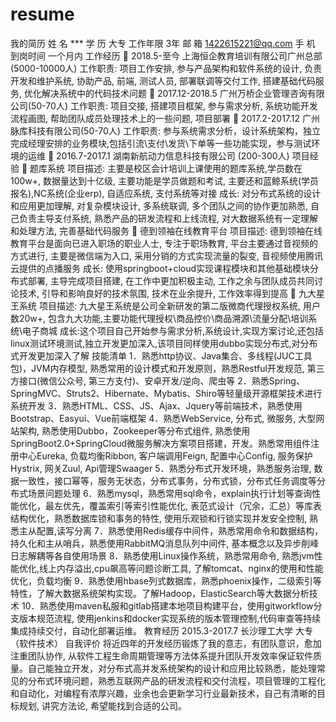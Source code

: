 # resume
我的简历
姓	  名	***						学	  历	大专
工作年限	3年							邮    箱	1422615221@qq.com
手	  机					到岗时间	一个月内
工作经历
	2018.5-至今					上海恒企教育培训有限公司广州总部 (5000-10000人)
工作职责: 项目工作安排, 参与产品架构和软件系统的设计, 负责开发和维护系统, 协助产品, 前端, 测试人员, 部署联调等交付工作, 搭建基础代码服务, 优化解决系统中的代码技术问题
	2017.12-2018.5				广州万桥企业管理咨询有限公司(50-70人)
工作职责: 项目交接, 搭建项目框架, 参与需求分析, 系统功能开发流程画图, 帮助团队成员处理技术上的一些问题, 项目部署
	2017.2-2017.12				广州脉库科技有限公司(50-70人)
工作职责: 参与系统需求分析，设计系统架构，独立完成经理安排的业务模块,包括引流\支付\发货\下单等一些功能实现，参与测试环境的运维
	2016.7-2017.1				湖南新航动力信息科技有限公司 (200-300人)
项目经验
	题库系统
项目描述: 主要是校区会计培训上课使用的题库系统,学员数在100w+, 数据量达到十亿级, 主要功能是学员做题和考试, 主要还和蓝鲸系统(学员报名),NC系统(企业erp), 自适应系统, 支付系统等对接
成长: 对分布式系统的设计和应用更加理解, 对复杂模块设计, 多系统联调, 多个团队之间的协作更加熟悉, 自己负责主导支付系统, 熟悉产品的研发流程和上线流程, 对大数据系统有一定理解和处理方法, 完善基础代码服务
	德到领袖在线教育平台
项目描述: 德到领袖在线教育平台是面向已进入职场的职业人士, 专注于职场教育, 平台主要通过音视频的方式进行, 主要是微信端为入口, 采用分销的方式实现流量的裂变, 音视频使用腾讯云提供的点播服务
成长: 使用springboot+cloud实现课程模块和其他基础模块分布式部署, 主导完成项目搭建, 在工作中更加积极主动, 工作之余与团队成员共同讨论技术, 引导和影响良好的技术氛围, 技术在业余提升, 工作效率得到提高
	九大星王系统
项目描述: 九大星王系统是公司全新研发的第二版微商代理授权系统, 用户数20w+, 包含九大功能,主要功能代理授权\商品控价\商品溯源\流量分配\培训系统\电子商城
成长:这个项目自己开始参与需求分析,系统设计,实现方案讨论,还包括linux测试环境测试,独立开发更加深入,该项目同样使用dubbo实现分布式,对分布式开发更加深入了解
技能清单
1．熟悉http协议、Java集合、多线程(JUC工具包)，JVM内存模型, 熟悉常用的设计模式和开发原则，熟悉Restful开发规范, 第三方接口(微信公众号, 第三方支付)、安卓开发/逆向、爬虫等
2．熟悉Spring、SpringMVC、Struts2、Hibernate、Mybatis、Shiro等轻量级开源框架技术进行系统开发
3．熟悉HTML、CSS、JS、Ajax、Jquery等前端技术，熟悉使用Bootstrap、Easyui、Vue前端框架
4．熟悉WebService, 分布式, 微服务, 大型网站架构, 熟悉使用Dubbo，Zookeeper等分布式组件, 熟悉使用SpringBoot2.0+SpringCloud微服务解决方案项目搭建，开发。熟悉常用组件注册中心Eureka, 负载均衡Ribbon, 客户端调用Feign, 配置中心Config, 服务保护Hystrix, 网关Zuul, Api管理Swaager
5．熟悉分布式开发环境，熟悉服务治理, 数据一致性，接口幂等，服务无状态，分布式事务，分布式锁，分布式任务调度等分布式场景问题处理
6．熟悉mysql，熟悉常用sql命令，explain执行计划等查询性能优化，最左优先，覆盖索引等索引性能优化, 表范式设计（冗余，汇总）等库表结构优化，熟悉数据库锁和事务的特性, 使用乐观锁和行锁实现并发安全控制, 熟悉主从配置,读写分离 
7．熟悉使用Redis缓存中间件，熟悉常用命令和数据结构，持久化和主从哨兵，熟悉使用RabbitMQ消息队列中间件, 基本概念以及异步削峰日志解耦等各自使用场景
8．熟悉使用Linux操作系统，熟悉常用命令, 熟悉jvm性能优化,线上内存溢出,cpu飙高等问题诊断工具, 了解tomcat、nginx的使用和性能优化，负载均衡
9．熟悉使用hbase列式数据库，熟悉phoenix操作，二级索引等特性，了解大数据系统架构实现。了解Hadoop，ElasticSearch等大数据分析技术
10．熟悉使用maven私服和gitlab搭建本地项目构建平台，使用gitworkflow分支版本规范流程, 使用jenkins和docker实现系统的版本管理控制,代码审查等持续集成持续交付，自动化部署运维。
教育经历
2015.3-2017.7					长沙理工大学						大专（软件技术）
自我评价
将近四年的开发经历锻炼了我的意志，有团队意识，愈加注重团队协作, 从软件工程生命周期管理等方法体系提升团队开发效率保证软件质量。自己能独立开发，对分布式高并发系统架构的设计和应用比较熟悉，能处理常见的分布式环境问题，熟悉互联网产品的研发流程和交付流程，项目管理的工程化和自动化，对编程有浓厚兴趣，业余也会更新学习行业最新技术，自己有清晰的目标规划, 讲究方法论, 希望能找到合适的公司。

